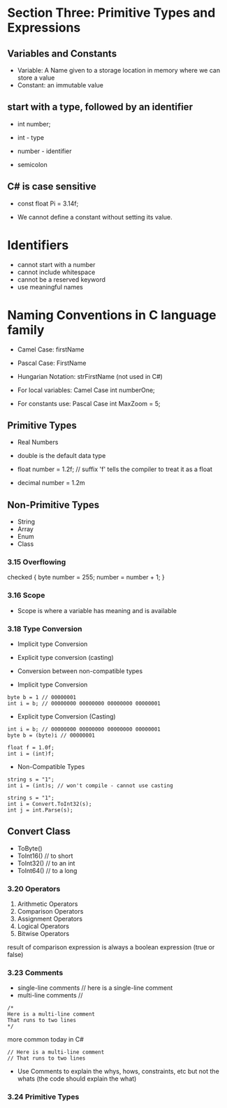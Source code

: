 # Section Three: Primitive Types and Expressions

## Variables and Constants

* Variable: A Name given to a storage location in memory where we can store a value
* Constant: an immutable value

## start with a type, followed by an identifier

* int number;

* int - type
* number - identifier
* semicolon

## C# is case sensitive

* const float Pi = 3.14f;

* We cannot define a constant without setting its value.

# Identifiers
* cannot start with a number
* cannot include whitespace
* cannot be a reserved keyword
* use meaningful names

# Naming Conventions in C language family
* Camel Case: firstName
* Pascal Case: FirstName
* Hungarian Notation: strFirstName (not used in C#)

* For local variables: Camel Case int numberOne;
* For constants use: Pascal Case int MaxZoom = 5;

## Primitive Types

* Real Numbers

* double is the default data type

* float number = 1.2f; // suffix 'f' tells the compiler to treat it as a float
* decimal number = 1.2m

## Non-Primitive Types

* String
* Array
* Enum
* Class

### 3.15 Overflowing

checked
{
  byte number = 255;
  number = number + 1;
}

### 3.16 Scope

* Scope is where a variable has meaning and is available

### 3.18 Type Conversion
* Implicit type Conversion
* Explicit type conversion (casting)
* Conversion between non-compatible types

* Implicit type Conversion
```
byte b = 1 // 00000001
int i = b; // 00000000 00000000 00000000 00000001
```
* Explicit type Conversion (Casting)
```
int i = b; // 00000000 00000000 00000000 00000001
byte b = (byte)i // 00000001

float f = 1.0f;
int i = (int)f;
```
* Non-Compatible Types
```
string s = "1";
int i = (int)s; // won't compile - cannot use casting

string s = "1";
int i = Convert.ToInt32(s);
int j = int.Parse(s);
```
## Convert Class
* ToByte()
* ToInt16() // to short
* ToInt32() // to an int
* ToInt64() // to a long

### 3.20 Operators

1. Arithmetic Operators
2. Comparison Operators
3. Assignment Operators
4. Logical Operators
5. Bitwise Operators

result of comparison expression is always a boolean expression (true or false)

### 3.23 Comments

* single-line comments // here is a single-line comment
* multi-line comments //  
```
/*
Here is a multi-line comment
That runs to two lines
*/
```
more common today in C#
```
// Here is a multi-line comment
// That runs to two lines
```

* Use Comments to explain the whys, hows, constraints, etc but not the whats (the code should explain the what)

### 3.24 Primitive Types
